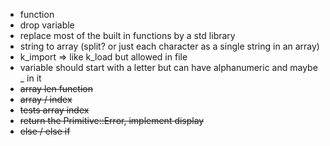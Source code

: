 - function
- drop variable
- replace most of the built in functions by a std library
- string to array (split? or just each character as a single string in an array)
- k_import => like k_load but allowed in file
- variable should start with a letter but can have alphanumeric and maybe _ in it
- <s>array len function</s>
- <s>array / index</s>
- <s>tests array index</s>
- <s>return the Primitive::Error, implement display</s>
- <s>else / else if</s>